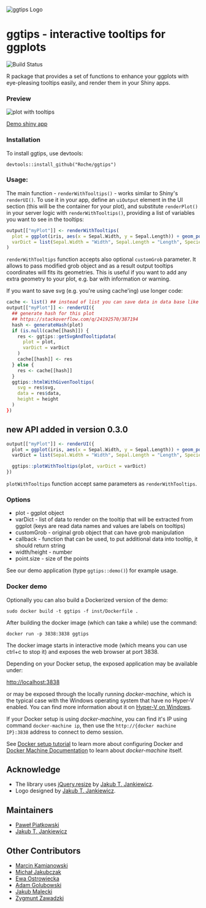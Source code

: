 ![ggtips Logo](https://github.com/cosi1/ggtips/blob/master/.github/logo.svg?raw=true)

# ggtips - interactive tooltips for ggplots

![Build Status](https://github.com/cosi1/ggtips/actions/workflows/main.yml/badge.svg)

R package that provides a set of functions to enhance your ggplots with
eye-pleasing tooltips easily, and render them in your Shiny apps.

### Preview

![plot with tooltips](inst/example/ggtips.png?raw=true)


[Demo shiny app](https://jcubic.shinyapps.io/ggtips/)

### Installation

To install ggtips, use devtools:

```
devtools::install_github("Roche/ggtips")
```

### Usage:

The main function - `renderWithTooltips()` - works similar to Shiny's `renderUI()`.
To use it in your app, define an `uiOutput` element in the UI section (this will
be the container for your plot), and substitute `renderPlot()` in your server logic
with `renderWithTooltips()`, providing a list of variables you want to see in the tooltips:

```R
output[["myPlot"]] <- renderWithTooltips(
  plot = ggplot(iris, aes(x = Sepal.Width, y = Sepal.Length)) + geom_point(aes(colour = Species)),
  varDict = list(Sepal.Width = "Width", Sepal.Length = "Length", Species = "Species")
)
```

`renderWithTooltips` function accepts also optional `customGrob` parameter. It
allows to pass modified grob object and as a result output tooltips coordinates
will fits its geometries. This is useful if you want to add any extra geometry
 to your plot, e.g. bar with information or warning.

If you want to save svg (e.g. you're using cache'ing) use longer code:

```R
cache <- list() ## instead of list you can save data in data base like mongoDB
output[["myPlot"]] <- renderUI({
  ## generate hash for this plot
  ## https://stackoverflow.com/q/24192570/387194
  hash <- generateHash(plot)
  if (is.null(cache[[hash]]) {
    res <- ggtips::getSvgAndTooltipdata(
      plot = plot,
      varDict = varDict
    )
    cache[[hash]] <- res
  } else {
    res <- cache[[hash]]
  }
  ggtips::htmlWithGivenTooltips(
    svg = res$svg,
    data = res$data,
    height = height
  )
})
```

## new API added in version 0.3.0

```R
output[["myPlot"]] <- renderUI({
  plot = ggplot(iris, aes(x = Sepal.Width, y = Sepal.Length)) + geom_point(aes(colour = Species))
  varDict = list(Sepal.Width = "Width", Sepal.Length = "Length", Species = "Species")

  ggtips::plotWithTooltips(plot, varDict = varDict)
})
```

`plotWithTooltips` function accept same parameters as `renderWithTooltips`.

### Options

* plot - ggplot object
* varDict - list of data to render on the tooltip that will be extracted from
  ggplot (keys are read data names and values are labels on tooltips)
* customGrob - original grob object that can have grob manipulation
* callback - function that can be used, to put additional data into
  tooltip, it should return string
* width/height - number
* point.size - size of the points

See our demo application (type `ggtips::demo()`) for example usage.

### Docker demo

Optionally you can also build a Dockerized version of the demo:

`sudo docker build -t ggtips -f inst/Dockerfile .`

After building the docker image (which can take a while) use the command:

```
docker run -p 3838:3838 ggtips
```

The docker image starts in interactive mode (which means you can use ctrl+c to
stop it) and exposes the web browser at port 3838.

Depending on your Docker setup, the exposed application may be available under:

[http://localhost:3838](http://localhost:3838)

or may be exposed through the locally running *docker-machine*, which is the typical
case with the Windows operating system that have no Hyper-V enabled. You can find
more information about it on
[Hyper-V on Windows](https://docs.microsoft.com/en-us/virtualization/hyper-v-on-windows/reference/hyper-v-requirements).

If your Docker setup is using *docker-machine*, you can find it's IP using
command `docker-machine ip`, then use the `http://{docker machine IP}:3838`
address to connect to demo session.

See [Docker setup tutorial](https://docs.docker.com/get-started) to learn more
about configuring Docker and
[Docker Machine Documentation](https://docs.docker.com/machine/get-started/)
to learn about *docker-machine* itself.

## Acknowledge
* The library uses [jQuery.resize](https://github.com/jcubic/jquery.resize) by [Jakub T. Jankiewicz](https://github.com/jcubic).
* Logo designed by [Jakub T. Jankiewicz](https://github.com/jcubic).

## Maintainers
* [Paweł Piątkowski](https://github.com/cosi1)
* [Jakub T. Jankiewicz](https://github.com/jcubic)

## Other Contributors
<!-- CONTRIBUTORS-START -->
* [Marcin Kamianowski](https://github.com/marcin-kam)
* [Michał Jakubczak](https://github.com/mjakubczak)
* [Ewa Ostrowiecka](https://github.com/ewaostrowiecka)
* [Adam Golubowski](https://github.com/adamgolubowski)
* [Jakub Malecki](https://github.com/OliBravo)
* [Zygmunt Zawadzki](https://github.com/zzawadz)
<!-- CONTRIBUTORS-END -->

